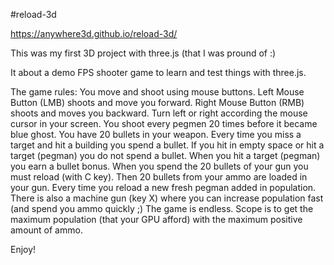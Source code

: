 #reload-3d

https://anywhere3d.github.io/reload-3d/

This was my first 3D project with three.js (that I was pround of :)

It about a demo FPS shooter game to learn and test things with three.js.

The game rules: You move and shoot using mouse buttons. Left Mouse Button (LMB) shoots and move you forward. Right Mouse Button (RMB) shoots and moves you backward. Turn left or right according the mouse cursor in your screen.
You shoot every pegmen 20 times before it became blue ghost. You have 20 bullets in your weapon. Every time you miss a target and hit a building you spend a bullet. If you hit in empty space or hit a target (pegman) you do not spend a bullet. When you hit a target (pegman) you earn a bullet bonus. When you spend the 20 bullets of your gun you must reload (with C key). Then 20 bullets from your ammo are loaded in your gun. Every time you reload a new fresh pegman added in population. 
There is also a machine gun (key X) where you can increase population fast (and spend you ammo quickly ;)
The game is endless. Scope is to get the maximum population (that your GPU afford) with the maximum positive amount of ammo.

Enjoy!
